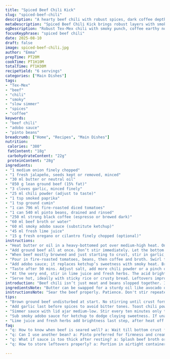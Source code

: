 ```yaml
---
title: "Spiced Beef Chili Kick"
slug: "spiced-beef-chili"
description: "A hearty beef chili with robust spices, dark coffee depth, and a smoky chipotle twist. Uses ground beef, fire-roasted tomatoes, and pinto beans. Swaps ketchup with smoky adobo sauce and adds smoked paprika for warmth. Cooking focuses on browning and simmering to thicken with aromatic layers. Practical tips on spice balance, bean textures, and coffee choice included. Adjust heat with fresh jalapeño or chipotle powder. Quick sear times to lock juices, simmer till rich and slightly chunky texture. Ideal for midweek, freezes well, and benefits from a squeeze of lime and fresh herbs at serving."
metaDescription: "Spiced Beef Chili Kick brings robust layers with smoky adobo sauce, coffee depth, and tender pinto beans. Brown meat right, simmer slow, finish bright with lime"
ogDescription: "Robust Tex-Mex chili with smoky punch, coffee earthy note, and tender beans. Brown meat crust, slow simmer, finish with lime and fresh herbs. Hearty, textured layers"
focusKeyphrase: "spiced beef chili"
date: 2025-08-10
draft: false
image: spiced-beef-chili.jpg
author: "Emma"
prepTime: PT20M
cookTime: PT1H10M
totalTime: PT1H30M
recipeYield: "6 servings"
categories: ["Main Dishes"]
tags:
- "Tex-Mex"
- "beef"
- "chili"
- "smoky"
- "slow simmer"
- "spices"
- "coffee"
keywords:
- "beef chili"
- "adobo sauce"
- "pinto beans"
breadcrumb: ["Home", "Recipes", "Main Dishes"]
nutrition: 
 calories: "380"
 fatContent: "18g"
 carbohydrateContent: "22g"
 proteinContent: "28g"
ingredients:
- "1 medium onion finely chopped"
- "1 fresh jalapeño, seeds kept or removed, minced"
- "30 ml butter or neutral oil"
- "850 g lean ground beef (15% fat)"
- "3 cloves garlic, minced finely"
- "25 ml chili powder (adjust to taste)"
- "1 tsp smoked paprika"
- "1 tsp ground cumin"
- "1 can 796 ml fire-roasted diced tomatoes"
- "1 can 540 ml pinto beans, drained and rinsed"
- "250 ml strong black coffee (espresso or brewed dark)"
- "60 ml beef broth or water"
- "60 ml smoky adobo sauce (substitute ketchup)"
- "45 ml fresh lime juice"
- "15 g fresh oregano or cilantro finely chopped (optional)"
instructions:
- "Heat butter or oil in a heavy-bottomed pot over medium-high heat. Once shimmering, toss in onion and jalapeño. Let sizzle, stirring occasionally, until soft and translucent, edges just browning – that caramelization adds depth. Smell changes: sweet-onion melds with sharp pepper."
- "Add ground beef all at once. Don’t stir immediately. Let the bottom brown into a crust, 2-3 mins. Then break apart with wooden spoon. Spread meat to cover surface, press lightly. Repeat sear bursts. Salt and fresh-ground black pepper in layers now, never just at end – you’ll taste difference."
- "When beef mostly browned and just starting to crust, stir in garlic, chili powder, smoked paprika, cumin. Toast the spices in the pan fat, 2 mins max until fragrant but not burnt. Aromatic cloud rises. Stir fast."
- "Pour in fire-roasted tomatoes, beans, then coffee and broth. Swirl the sauce to deglaze, scraping browned bits underneath with spatula. Those bits carry flavor city."
- "Add adobo sauce; it replaces ketchup’s sweetness with smoky heat. Bring mixture to a rolling boil, then drop heat to medium-low. Simmer with lid halfway on to keep moisture but reduce slowly. Stir once every 10 minutes, watching the color darken and sauce thicken. Expect more than 60 mins if you want richer texture. I dialed this up so beans didn’t mush too much."
- "Taste after 50 mins. Adjust salt, add more chili powder or a pinch of sugar if coffee bitterness hangs. Final lifting aroma is key here – complex, slight earthiness with smoky and heat notes."
- "At the very end, stir in lime juice and fresh herbs. The acid brightens, herbs freshen up the intense stew. Don’t add herbs too early; they’ll dull in heat."
- "Serve hot, ideally with sticky rice or crusty bread. Leftovers improve overnight; flavors meld and deepen. Freeze in portioned containers, reheat gently, add splash broth if thickened too much."
introduction: "Beef chili isn’t just meat and beans slopped together. It’s a balance of seasoning layers and aromas built over time. I’ve played with this one for years, found early that the key is how you treat the meat first — not just toss and cook. Browning forms a taste crust, a kind of umami gold. Coffee? Odd but essential. It deepens, adds an earthy backbone beyond tomato. Subbing ketchup for something smoky (adobo sauce) builds complexity, skips cloying sweetness. Beans, I prefer pinto over red. They hold shape longer, cream texture without falling apart. And jalapeño seeds? Depends on heat mood, but usually a few left in. Don’t rush the simmer. It’s this patient stewing that marries flavors and thickens the sauce just right. Real chili’s chunky and robust — not a smooth slip."
ingredientsNote: "Butter can be swapped for a sturdy oil like avocado or grapeseed if worried about smoke point. Fresh jalapeño varies widely; pick firm, bright color. If skittish on heat, seed removal cuts it dramatically. Ground beef 85–90% lean works best: enough fat for moisture but not greasy. Coffee matters — espresso works but if unavailable, brewed dark roast from drip or French press, cooled, is fine. Fire-roasted tomatoes add smokiness and texture, but plain canned works if needed (toast cumin a bit more to compensate). Pinto beans preferred: they soften but don't dissolve into mush. Adobo sauce from canned chipotle peppers is fantastic; if unavailable, blend some chipotle powder with a touch of molasses and hot sauce as ketchup substitute."
instructionsNote: "Sear the beef properly. Patience. Don't stir repeatedly at start — let meat brown undisturbed for flavor crust. Spice addition timing important: adding chili powder and smoked paprika after browning locks in aroma and prevents burning. Watch garlic — add last before spices to avoid bitterness. Simmer on low-medium, lid ajar to reduce slowly without drying. Stirring too often breaks beans down; gentle occasional stirring preserves texture. Coffee and broth combo prevents sauce from getting too thick or bitter. Taste test after 40 minutes. Tweak heat or salt as needed. Lime juice added last, always — preserves brightness. Herbs too early lose fragrance under simmer. If sauce too thick after resting, splash water or broth when reheating. For a smoky twist, some add a few drops of liquid smoke; I don’t, prefer fresh foraged flavor layers."
tips:
- "Brown ground beef undisturbed at start. No stirring until crust forms. Patience locks in umami baked-on flavor. Layer salt during searing not just end. Use wooden spoon to break apart gently, press meat flat between bursts to maximize browned surface. Keeps texture interesting. Avoid steaming meat by overcrowding pan. More surface contact equals deeper taste."
- "Add garlic last before spices to avoid bitter tones. Toast chili powder and smoked paprika quickly in hot fat max two minutes. Aromatic steam should lift but no black specks. Watch closely. Spices burned lose flavor fast. Stir fast, smell the shift: nutty, earthy, smoky. Avoid dump-and-go. Timing here makes or breaks layered heat."
- "Simmer sauce with lid ajar medium-low. Stir every ten minutes only to keep beans intact. Slow thickening develops complex mouthfeel while preventing mush. Coffee and broth balance acidity and stop sauciness from getting bitter or dry. More than an hour often needed for pinto beans to soften, still hold shape. Rushing ruins texture and flavor marriage."
- "Sub smoky adobo sauce for ketchup to dodge cloying sweetness. If unavailable, make quick mix: chipotle powder plus molasses and hot sauce. This preserves smoky heat profile without overpowering. Fire-roasted tomatoes best for texture and subtle charred essence. Plain canned means extra cumin to compensate. Adjust according to pantry."
- "Lime juice and fresh herbs add brightness last step, after heat off or very low. Early herb addition kills freshness, turns stewed and dull. Acid finishes the whole dish – awakens flavor, cuts rich layers. Fresh oregano or cilantro works. If flavor feels flat, squeeze lime or add small sprinkle of sugar to balance bitter coffee notes."
faq:
- "q: How to know when beef is seared well? a: Wait till bottom crust forms, edges brown and smell changes to nutty. No poking or stirring first 2-3 mins. Look for firm browning but still moist on top. Press meat flat between sears to keep surface consistent. Perfect crust isn’t mushy or grey."
- "q: Can I use another bean? a: Pinto preferred for firmness and creaminess without mush. Black or kidney beans okay but soften differently. Adjust simmer time. Pinto holds chunks, prevents paste texture. Beans canned drained rinse unless fire-roasted tomatoes do it already. Over-stirring beans breaks them down fast, keep gentle."
- "q: What if sauce is too thick after resting? a: Splash beef broth or water when reheating. Coffee adds liquid but can dry out with longer simmer. Rewet slowly, don’t flood. More broth if you want soupier feel. Avoid adding liquid too early or will dilute spice intensity and hide crust flavor."
- "q: How to store leftovers properly? a: Portion in airtight containers, cool fast. Fridge fine few days, freezes well in single servings. Reheat gently, add splash broth if thickened or dried out. Avoid microwave high heat, stir midway. Flavors meld overnight; better next day. If reheating beans too long, can go mushy."

---
```

